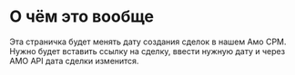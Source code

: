 # О чём это вообще
Эта страничка будет менять дату создания сделок в нашем Амо СРМ.
Нужно будет вставить ссылку на сделку, ввести нужную дату и
через AMO API дата сделки изменится.
